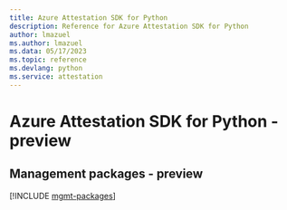 ```yaml
---
title: Azure Attestation SDK for Python
description: Reference for Azure Attestation SDK for Python
author: lmazuel
ms.author: lmazuel
ms.data: 05/17/2023
ms.topic: reference
ms.devlang: python
ms.service: attestation
---
```

# Azure Attestation SDK for Python - preview

## Management packages - preview
[!INCLUDE [mgmt-packages](attestation-mgmt-index.md)]
